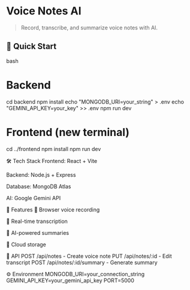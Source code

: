 # Voice Notes AI

> Record, transcribe, and summarize voice notes with AI.

## 🚀 Quick Start

bash
# Backend
cd backend
npm install
echo "MONGODB_URI=your_string" > .env
echo "GEMINI_API_KEY=your_key" >> .env
npm run dev

# Frontend (new terminal)
cd ../frontend
npm install
npm run dev

🛠️ Tech Stack
Frontend: React + Vite

Backend: Node.js + Express

Database: MongoDB Atlas

AI: Google Gemini API


📱 Features
🎤 Browser voice recording

📝 Real-time transcription

🤖 AI-powered summaries

💾 Cloud storage



🔌 API
POST /api/notes - Create voice note
PUT /api/notes/:id - Edit transcript
POST /api/notes/:id/summary - Generate summary

⚙️ Environment
MONGODB_URI=your_connection_string
GEMINI_API_KEY=your_gemini_api_key
PORT=5000
